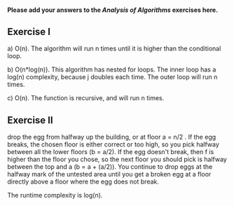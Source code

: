 #### Please add your answers to the ***Analysis of  Algorithms*** exercises here.

## Exercise I

a) O(n).  The algorithm will run n times until it is higher than the conditional loop.


 b) O(n*log(n)). This algorithm has nested for loops.  The inner loop has a log(n) complexity, because j doubles each time. The outer loop will run n times.

 c) O(n). The function is recursive, and will run n times.

## Exercise II


drop the egg from halfway up the building, or at floor a = n/2 .  If the egg breaks, the chosen floor is either correct or too high, so you pick halfway between all the lower floors (b = a/2).  If the egg doesn't break, then f is higher than the floor you chose, so the next floor you should pick is halfway between the top and a (b = a + (a/2)). You continue to drop eggs at the halfway mark of the untested area until you get a broken egg at a floor directly above a floor where the egg does not break.

The runtime complexity is log(n).